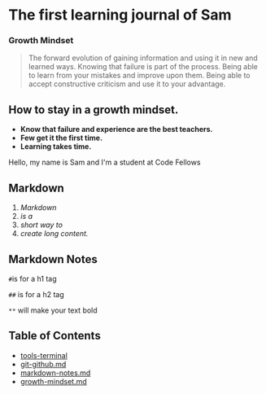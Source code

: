 # The first learning journal of Sam


### Growth Mindset
> The forward evolution of gaining information and using it in new and learned ways. Knowing that failure is part of the process. Being able to learn from your mistakes and improve upon them. Being able to accept constructive criticism and use it to your advantage.


## How to stay in a growth mindset.
- **Know that failure and experience are the best teachers.**
- **Few get it the first time.**
- **Learning takes time.**


Hello, my name is Sam and I'm a student at Code Fellows

## Markdown
1. *Markdown*
1. *is a*
1. *short way to*
1. *create long content.*

## Markdown Notes

`#`is for a h1 tag

`##` is for a h2 tag

`**` will make your text bold

## Table of Contents
- [tools-terminal](https://github.com/samuelclark907/learning-journal/blob/master/tools-terminal.md)
- [git-github.md](https://github.com/samuelclark907/learning-journal/blob/master/git-github)
- [markdown-notes.md](https://github.com/samuelclark907/learning-journal/blob/master/growth-mindset.md)
- [growth-mindset.md](https://github.com/samuelclark907/learning-journal/blob/master/growth-mindset.md)

